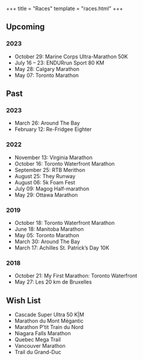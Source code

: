 +++
title = "Races"
template = "races.html"
+++

## Upcoming

### 2023

* October 29: Marine Corps Ultra-Marathon 50K
* July 16 – 23: ENDURrun Sport 80 KM
* May 28: Calgary Marathon
* May 07: Toronto Marathon

## Past

### 2023

* March 26: Around The Bay
* February 12: Re-Fridgee Eighter

### 2022

* November 13: Virginia Marathon
* October 16: Toronto Waterfront Marathon
* September 25: RTB Merithon
* August 25: They Runway
* August 06: 5k Foam Fest
* July 09: Magog Half-marathon
* May 29: Ottawa Marathon

### 2019

* October 18: Toronto Waterfront Marathon
* June 18: Manitoba Marathon
* May 05: Toronto Marathon
* March 30: Around The Bay
* March 17: Achilles St. Patrick’s Day 10K

### 2018

* October 21: My First Marathon: Toronto Waterfront
* May 27: Les 20 km de Bruxelles

## Wish List

* Cascade Super Ultra 50 K|M
* Marathon du Mont Mégantic
* Marathon P’tit Train du Nord
* Niagara Falls Marathon
* Quebec Mega Trail
* Vancouver Marathon
* Trail du Grand-Duc
